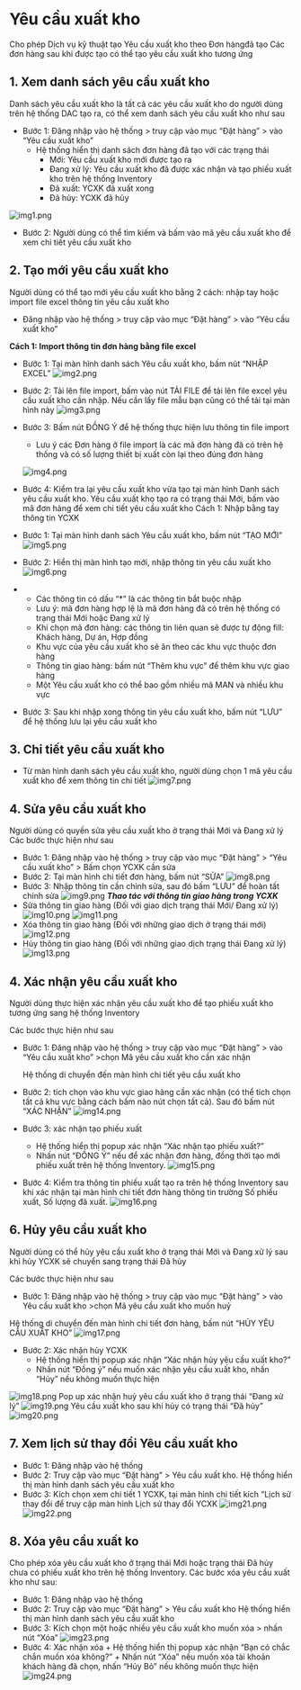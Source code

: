 # Yêu cầu xuất kho

Cho phép Dịch vụ kỹ thuật tạo Yêu cầu xuất kho theo Đơn hàngđã tạo
Các đơn hàng sau khi được tạo có thể tạo yêu cầu xuất kho tương ứng

## 1. Xem danh sách yêu cầu xuất kho

Danh sách yêu cầu xuất kho là tất cả các yêu cầu xuất kho do người dùng trên hệ thống DAC tạo ra, có thể xem danh sách yêu cầu xuất kho như sau

- Bước 1: Đăng nhập vào hệ thống > truy cập vào mục “Đặt hàng” > vào “Yêu cầu xuất kho”
  - Hệ thống hiển thị danh sách đơn hàng đã tạo với các trạng thái
    - Mới: Yêu cầu xuất kho mới được tạo ra
    - Đang xử lý: Yêu cầu xuất kho đã được xác nhận và tạo phiếu xuất kho trên hệ thống Inventory
    - Đã xuất: YCXK đã xuất xong
    - Đã hủy: YCXK đã hủy

![img1.png](/img/export_request/img1.png)

- Bước 2: Người dùng có thể tìm kiếm và bấm vào mã yêu cầu xuất kho để xem chi tiết yêu cầu xuất kho

## 2. Tạo mới yêu cầu xuất kho

Người dùng có thể tạo mới yêu cầu xuất kho bằng 2 cách: nhập tay hoặc import file excel thông tin yêu cầu xuất kho

- Đăng nhập vào hệ thống > truy cập vào mục “Đặt hàng” > vào “Yêu cầu xuất kho”

**Cách 1: Import thông tin đơn hàng bằng file excel**

- Bước 1: Tại màn hình danh sách Yêu cầu xuất kho, bấm nút “NHẬP EXCEL”
  ![img2.png](/img/export_request/img2.png)
- Bước 2: Tải lên file import, bấm vào nút TẢI FILE để tải lên file excel yêu cầu xuất kho cần nhập. Nếu cần lấy file mẫu bạn cũng có thể tải tại màn hình này
  ![img3.png](/img/export_request/img3.png)
- Bước 3: Bấm nút ĐỒNG Ý để hệ thống thực hiện lưu thông tin file import

  - Lưu ý các Đơn hàng ở file import là các mã đơn hàng đã có trên hệ thống và có số lượng thiết bị xuất còn lại theo đúng đơn hàng

  ![img4.png](/img/export_request/img4.png)

- Bước 4: Kiểm tra lại yêu cầu xuất kho vừa tạo tại màn hình Danh sách yêu cầu xuất kho. Yêu cầu xuất kho tạo ra có trạng thái Mới, bấm vào mã đơn hàng để xem chi tiết yêu cầu xuất kho
  Cách 1: Nhập bằng tay thông tin YCXK
- Bước 1: Tại màn hình danh sách Yêu cầu xuất kho, bấm nút “TẠO MỚI”
  ![img5.png](/img/export_request/img5.png)
- Bước 2: Hiển thị màn hình tạo mới, nhập thông tin yêu cầu xuất kho
  ![img6.png](/img/export_request/img6.png)
- - Các thông tin có dấu “\*” là các thông tin bắt buộc nhập
  - Lưu ý: mã đơn hàng hợp lệ là mã đơn hàng đã có trên hệ thống có trạng thái Mới hoặc Đang xử lý
  - Khi chọn mã đơn hàng: các thông tin liên quan sẽ được tự động fill: Khách hàng, Dự án, Hợp đồng
  - Khu vực của yêu cầu xuất kho sẽ ăn theo các khu vực thuộc đơn hàng
  - Thông tin giao hàng: bấm nút “Thêm khu vực” để thêm khu vực giao hàng
  - Một Yêu cầu xuất kho có thể bao gồm nhiều mã MAN và nhiều khu vực
- Bước 3: Sau khi nhập xong thông tin yêu cầu xuất kho, bấm nút “LƯU” để hệ thống lưu lại yêu cầu xuất kho

## 3. Chi tiết yêu cầu xuất kho

- Từ màn hình danh sách yêu cầu xuất kho, người dùng chọn 1 mã yêu cầu xuất kho để xem thông tin chi tiết
  ![img7.png](/img/export_request/img7.png)

## 4. Sửa yêu cầu xuất kho

Người dùng có quyền sửa yêu cầu xuất kho ở trạng thái Mới và Đang xử lý  
Các bước thực hiện như sau

- Bước 1: Đăng nhập vào hệ thống > truy cập vào mục “Đặt hàng” > “Yêu cầu xuất kho” > Bấm chọn YCXK cần sửa
- Bước 2: Tại màn hình chi tiết đơn hàng, bấm nút “SỬA”
  ![img8.png](/img/export_request/img8.png)
- Bước 3: Nhập thông tin cần chỉnh sửa, sau đó bấm “LƯU” để hoàn tất chỉnh sửa
  ![img9.png](/img/export_request/img9.png)
  **_Thao tác với thông tin giao hàng trong YCXK_**
- Sửa thông tin giao hàng (Đối với giao dịch trạng thái Mới/ Đang xử lý)
  ![img10.png](/img/export_request/img10.png)
  ![img11.png](/img/export_request/img11.png)
- Xóa thông tin giao hàng (Đối với những giao dịch ở trạng thái mới)
  ![img12.png](/img/export_request/img12.png)
- Hủy thông tin giao hàng (Đối với những giao dịch trạng thái Đang xử lý)
  ![img13.png](/img/export_request/img13.png)

## 4. Xác nhận yêu cầu xuất kho

Người dùng thực hiện xác nhận yêu cầu xuất kho để tạo phiếu xuất kho tương ứng sang hệ thống Inventory

Các bước thực hiện như sau

- Bước 1: Đăng nhập vào hệ thống > truy cập vào mục “Đặt hàng” > vào “Yêu cầu xuất kho” >chọn Mã yêu cầu xuất kho cần xác nhận

  Hệ thống di chuyển đến màn hình chi tiết yêu cầu xuất kho

- Bước 2: tích chọn vào khu vực giao hàng cần xác nhận (có thể tích chọn tất cả khu vực bằng cách bấm nào nút chọn tất cả). Sau đó bấm nút “XÁC NHẬN”
  ![img14.png](/img/export_request/img14.png)
- Bước 3: xác nhận tạo phiếu xuất
  - Hệ thống hiển thị popup xác nhận “Xác nhận tạo phiếu xuất?”
  - Nhấn nút “ĐỒNG Ý” nếu để xác nhận đơn hàng, đồng thời tạo mới phiếu xuất trên hệ thống Inventory.
    ![img15.png](/img/export_request/img15.png)
- Bước 4: Kiểm tra thông tin phiếu xuất tạo ra trên hệ thống Inventory sau khi xác nhận tại màn hình chi tiết đơn hàng thông tin trường Số phiếu xuất, Số lượng đã xuất.
  ![img16.png](/img/export_request/img16.png)

## 6. Hủy yêu cầu xuất kho

Người dùng có thể hủy yêu cầu xuất kho ở trạng thái Mới và Đang xử lý sau khi hủy YCXK sẽ chuyển sang trạng thái Đã hủy

Các bước thực hiện như sau

- Bước 1: Đăng nhập vào hệ thống > truy cập vào mục “Đặt hàng” > vào Yêu cầu xuất kho >chọn Mã yêu cầu xuất kho muốn huỷ

Hệ thống di chuyển đến màn hình chi tiết đơn hàng, bấm nút “HỦY YÊU CẦU XUẤT KHO”
![img17.png](/img/export_request/img17.png)

- Bước 2: Xác nhận hủy YCXK
  - Hệ thống hiển thị popup xác nhận “Xác nhận hủy yêu cầu xuất kho?”
  - Nhấn nút “Đồng ý” nếu muốn xác nhận yêu cầu xuất kho, nhấn “Hủy” nếu không muốn thực hiện

![img18.png](/img/export_request/img18.png)
Pop up xác nhận huỷ yêu cầu xuất kho ở trạng thái “Đang xử lý”
![img19.png](/img/export_request/img19.png)
Yêu cầu xuất kho sau khi hủy có trạng thái “Đã hủy”
![img20.png](/img/export_request/img20.png)

## 7. Xem lịch sử thay đổi Yêu cầu xuất kho

- Bước 1: Đăng nhập vào hệ thống
- Bước 2: Truy cập vào mục “Đặt hàng” > Yêu cầu xuất kho. Hệ thống hiển thị màn hình danh sách yêu cầu xuất kho
- Bước 3: Kích chọn xem chi tiết 1 YCXK, tại màn hình chi tiết kích “Lịch sử thay đổi để truy cập màn hình Lịch sử thay đổi YCXK
  ![img21.png](/img/export_request/img21.png)
  ![img22.png](/img/export_request/img22.png)

## 8. Xóa yêu cầu xuất ko

Cho phép xóa yêu cầu xuất kho ở trạng thái Mới hoặc trạng thái Đã hủy chưa có phiếu xuất kho trên hệ thống Inventory. Các bước xóa yêu cầu xuất kho như sau:

- Bước 1: Đăng nhập vào hệ thống
- Bước 2: Truy cập vào mục “Đặt hàng” > Yêu cầu xuất kho
  Hệ thống hiển thị màn hình danh sách yêu cầu xuất kho
- Bước 3: Kích chọn một hoặc nhiều yêu cầu xuất kho muốn xóa > nhấn nút “Xóa”
  ![img23.png](/img/export_request/img23.png)
- Bước 4: Xác nhận xóa + Hệ thống hiển thị popup xác nhận “Bạn có chắc chắn muốn xóa không?” + Nhấn nút “Xóa” nếu muốn xóa tài khoản khách hàng đã chọn, nhấn “Hủy Bỏ” nếu không muốn thực hiện
  ![img24.png](/img/export_request/img24.png)
